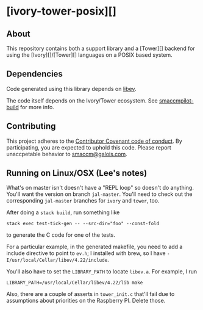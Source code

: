 
# [ivory-tower-posix][]

## About

This repository contains both a support library and a [Tower][] backend for
using the [Ivory][]/[Tower][] languages on a POSIX based system.

## Dependencies

Code generated using this library depends on
[libev](http://software.schmorp.de/pkg/libev.html).

The code itself depends on the Ivory/Tower ecosystem. See
[smaccmpilot-build](https://github.com/galoisinc/smaccmpilot-build) for more
info.

## Contributing

This project adheres to the
[Contributor Covenant code of conduct](CODE_OF_CONDUCT.md).
By participating, you are expected to uphold this code. Please report unaccpetable
behavior to [smaccm@galois.com](mailto:smaccm@galois.com).

## Running on Linux/OSX (Lee's notes)

What's on master isn't doesn't have a "REPL loop" so doesn't do anything. You'll
want the version on branch `jal-master`. You'll need to check out the
corresponding `jal-master` branches for `ivory` and `tower`, too.

After doing a `stack build`, run something like

```
stack exec test-tick-gen -- --src-dir="foo" --const-fold
```

to generate the C code for one of the tests.

For a particular example, in the generated makefile, you need to add a include
directive to point to `ev.h`; I installed with brew, so I have
`-I/usr/local/Cellar/libev/4.22/include`.

You'll also have to set the `LIBRARY_PATH` to locate `libev.a`. For example, I run

```
LIBRARY_PATH=/usr/local/Cellar/libev/4.22/lib make
```

Also, there are a couple of asserts in `tower_init.c` that'll fail due to
assumptions about priorities on the Raspberry PI. Delete those.
